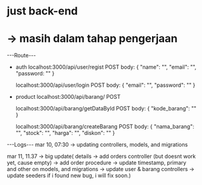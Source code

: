 # just back-end

# -> masih dalam tahap pengerjaan

---Route---

- auth
  localhost:3000/api/user/regist POST
  body: {
  "name": "",
  "email": "",
  "password: ""
  }

  localhost:3000/api/user/login POST
  body: {
  "email": "",
  "password": ""
  }

- product
  localhost:3000/api/barang/ POST

  localhost:3000/api/barang/getDataById POST
  body: {
  "kode_barang": ""
  }

  localhost:3000/api/barang/createBarang POST
  body: {
  "nama_barang": "",
  "stock": "",
  "harga": "",
  "diskon": ""
  }

---Logs---
mar 10, 07:30 -> updating controllers, models, and migrations

mar 11, 11.37 -> big update(
details
-> add orders controller (but doesnt work yet, cause empty)
-> add order procedure
-> update timestamp, primary and other on models, and migrations
-> update user & barang controllers
-> update seeders
if i found new bug, i will fix soon.)

